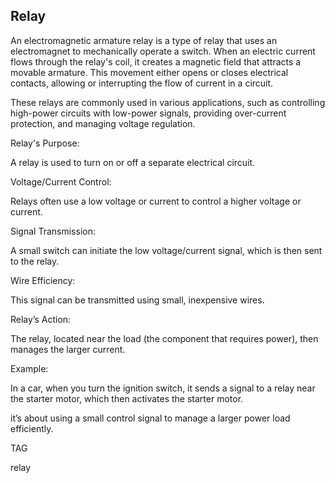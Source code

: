 ## Relay

An electromagnetic armature relay is a type of relay that uses an electromagnet to mechanically operate a switch. When an electric current flows through the relay's coil, it creates a magnetic field that attracts a movable armature. This movement either opens or closes electrical contacts, allowing or interrupting the flow of current in a circuit.

These relays are commonly used in various applications, such as controlling high-power circuits with low-power signals, providing over-current protection, and managing voltage regulation.

Relay's Purpose:

A relay is used to turn on or off a separate electrical circuit.

Voltage/Current Control:

Relays often use a low voltage or current to control a higher voltage or current.

Signal Transmission:

A small switch can initiate the low voltage/current signal, which is then sent to the relay.

Wire Efficiency:

This signal can be transmitted using small, inexpensive wires.

Relay’s Action:

The relay, located near the load (the component that requires power), then manages the larger current.

Example:

In a car, when you turn the ignition switch, it sends a signal to a relay near the starter motor, which then activates the starter motor.

it’s about using a small control signal to manage a larger power load efficiently.

TAG

relay
